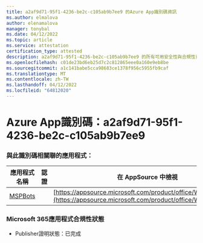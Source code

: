 ```yaml
---
title: a2af9d71-95f1-4236-be2c-c105ab9b7ee9 的Azure App識別碼資訊
ms.author: elmalova
author: elenamalova
manager: tonybal
ms.date: 04/12/2022
ms.topic: article
ms.service: attestation
certification_type: attested
description: a2af9d71-95f1-4236-be2c-c105ab9b7ee9 的所有可用安全性與合規性資訊。
ms.openlocfilehash: c01de23bd6eb25d7c2c812865eee0a160e9eb8be
ms.sourcegitcommit: a1c141babe5cca98683ce1378f956c5955fb9caf
ms.translationtype: MT
ms.contentlocale: zh-TW
ms.lasthandoff: 04/12/2022
ms.locfileid: "64812020"
---
```

# <a name="azure-app-id-a2af9d71-95f1-4236-be2c-c105ab9b7ee9"></a>Azure App識別碼：a2af9d71-95f1-4236-be2c-c105ab9b7ee9


### <a name="apps-associated-with-this-id"></a>與此識別碼相關聯的應用程式：
| **應用程式名稱** | **認證** | **在 AppSource 中檢視** |
|--------------|---------------|-----------------------|
| [MSPBots](../forward/WA200001128.md) |  | [https://appsource.microsoft.com/product/office/WA200001128](https://appsource.microsoft.com/product/office/WA200001128) |

### <a name="microsoft-365-app-compliance-status"></a>Microsoft 365應用程式合規性狀態
- Publisher證明狀態：已完成
